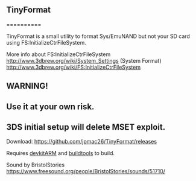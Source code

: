 ## TinyFormat
==========

TinyFormat is a small utility to format Sys/EmuNAND but not your SD card using FS:InitializeCtrFileSystem.

More info about FS:InitializeCtrFileSystem
http://www.3dbrew.org/wiki/System_Settings (System Format)
http://www.3dbrew.org/wiki/FS:InitializeCtrFileSystem

## WARNING!
## Use it at your own risk.
## 3DS initial setup will delete MSET exploit.

Download: https://github.com/jpmac26/TinyFormat/releases

Requires [devkitARM](http://sourceforge.net/projects/devkitpro/files/devkitARM/) and [buildtools](https://github.com/Steveice10/buildtools) to build.

Sound by BristolStories https://www.freesound.org/people/BristolStories/sounds/51710/
